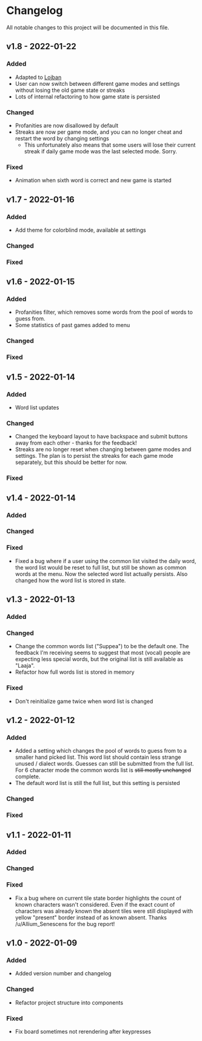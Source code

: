 # Changelog
All notable changes to this project will be documented in this file.


## v1.8 - 2022-01-22

### Added
- Adapted to [Lojban](https://lojban.org)
- User can now switch between different game modes and settings without losing the old game state or streaks
- Lots of internal refactoring to how game state is persisted

### Changed
- Profanities are now disallowed by default
- Streaks are now per game mode, and you can no longer cheat and restart the word by changing settings
    - This unfortunately also means that some users will lose their current streak if daily game mode was the last selected mode. Sorry.

### Fixed
- Animation when sixth word is correct and new game is started


## v1.7 - 2022-01-16

### Added
- Add theme for colorblind mode, available at settings

### Changed

### Fixed


## v1.6 - 2022-01-15

### Added
- Profanities filter, which removes some words from the pool of words to guess from.
- Some statistics of past games added to menu

### Changed

### Fixed


## v1.5 - 2022-01-14

### Added
- Word list updates

### Changed
- Changed the keyboard layout to have backspace and submit buttons away from each other - thanks for the feedback!
- Streaks are no longer reset when changing between game modes and settings. The plan is to persist the streaks for each game mode separately, but this should be better for now.

### Fixed


## v1.4 - 2022-01-14

### Added

### Changed

### Fixed
- Fixed a bug where if a user using the common list visited the daily word, the word list would be reset to full list, but still be shown as common words at the menu. Now the selected word list actually persists. Also changed how the word list is stored in state.


## v1.3 - 2022-01-13

### Added

### Changed
- Change the common words list ("Suppea") to be the default one. The feedback I'm receiving seems to suggest that most (vocal) people are expecting less special words, but the original list is still available as "Laaja".
- Refactor how full words list is stored in memory

### Fixed
- Don't reinitialize game twice when word list is changed


## v1.2 - 2022-01-12

### Added
- Added a setting which changes the pool of words to guess from to a smaller hand picked list. This word list should contain less strange unused / dialect words. Guesses can still be submitted from the full list. For 6 character mode the common words list is ~~still mostly unchanged~~ complete.
- The default word list is still the full list, but this setting is persisted

### Changed

### Fixed


## v1.1 - 2022-01-11

### Added

### Changed

### Fixed
- Fix a bug where on current tile state border highlights the count of known characters wasn't considered. Even if the exact count of characters was already known the absent tiles were still displayed with yellow "present" border instead of as known absent. Thanks /u/Allium_Senescens for the bug report!


## v1.0 - 2022-01-09

### Added
- Added version number and changelog

### Changed
- Refactor project structure into components

### Fixed
- Fix board sometimes not rerendering after keypresses

